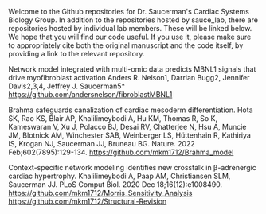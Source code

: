 Welcome to the Github repositories for Dr. Saucerman's Cardiac Systems Biology Group. In addition to the repositories hosted by sauce_lab, there are repositories hosted by individual lab members. These will be linked below. We hope that you will find our code useful. If you use it, please make sure to appropriately cite both the original manuscript and the code itself, by providing a link to the relevant repository.

Network model integrated with multi-omic data predicts MBNL1 signals that drive myofibroblast activation
Anders R. Nelson1, Darrian Bugg2, Jennifer Davis2,3,4, Jeffrey J. Saucerman5*
https://github.com/andersnelson/fibroblastMBNL1

Brahma safeguards canalization of cardiac mesoderm differentiation.
Hota SK, Rao KS, Blair AP, Khalilimeybodi A, Hu KM, Thomas R, So K, Kameswaran V, Xu J, Polacco BJ, Desai RV, Chatterjee N, Hsu A, Muncie JM, Blotnick AM, Winchester SAB, Weinberger LS, Hüttenhain R, Kathiriya IS, Krogan NJ, Saucerman JJ, Bruneau BG.
Nature. 2022 Feb;602(7895):129-134.
https://github.com/mkm1712/Brahma_model

Context-specific network modeling identifies new crosstalk in β-adrenergic cardiac hypertrophy.
Khalilimeybodi A, Paap AM, Christiansen SLM, Saucerman JJ.
PLoS Comput Biol. 2020 Dec 18;16(12):e1008490.
https://github.com/mkm1712/Morris_Sensitivity_Analysis
https://github.com/mkm1712/Structural-Revision
